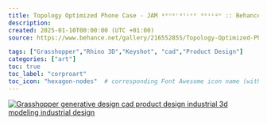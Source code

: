 ```yaml
---
title: Topology Optimized Phone Case - JAM ᵍᵉⁿᵉʳᵃᵗⁱᵛᵉ ᵈᵉˢⁱᵍⁿ :: Behance
description: 
created: 2025-01-10T00:00:00 (UTC +01:00)
source: https://www.behance.net/gallery/216552855/Topology-Optimized-Phone-Case-JAM-

tags: ["Grasshopper","Rhino 3D","Keyshot", "cad","Product Design"]
categories: ["art"]
toc: true
toc_label: "corproart"
toc_icon: "hexagon-nodes"  # corresponding Font Awesome icon name (without fa prefix)
---
```


[![Grasshopper generative design cad product design  industrial 3d modeling industrial design ](https://mir-s3-cdn-cf.behance.net/project_modules/1400/d03fd0216552855.67ade02524f4f.png)](https://www.behance.net/gallery/216552855/Topology-Optimized-Phone-Case-JAM-/modules/1249427647)